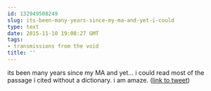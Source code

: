 ```yaml
---
id: 132949508249
slug: its-been-many-years-since-my-ma-and-yet-i-could
type: text
date: 2015-11-10 19:08:27 GMT
tags:
- transmissions from the void
title: ''
---
```

its been many years since my MA and yet... i could read most of the passage i cited without a dictionary. i am amaze. (<a href="http://twitter.com/mxbees/status/664155480118403073">link to tweet</a>)